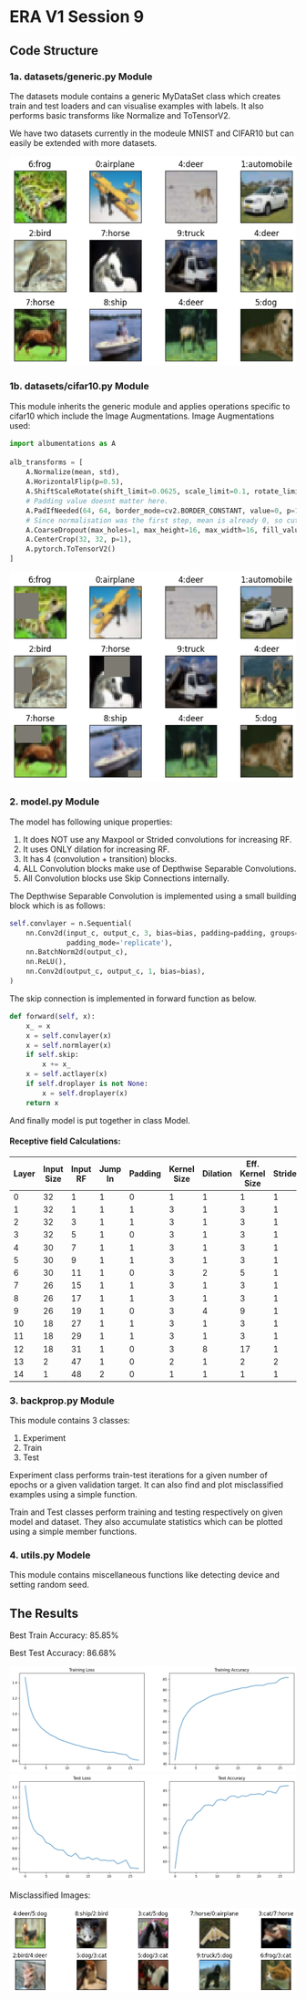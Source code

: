 # ERA V1 Session 9

## Code Structure

### 1a. datasets/generic.py Module
The datasets module contains a generic MyDataSet class which creates train and test loaders and can visualise examples with labels.
It also performs basic transforms like Normalize and ToTensorV2.

We have two datasets currently in the modeule MNIST and CIFAR10 but can easily be extended with more datasets.

![CIFAR10 Examples](assets/cifar_examples.png)

### 1b. datasets/cifar10.py Module
This module inherits the generic module and applies operations specific to cifar10 which include the Image Augmentations.
Image Augmentations used:
```python
import albumentations as A

alb_transforms = [
    A.Normalize(mean, std),
    A.HorizontalFlip(p=0.5),
    A.ShiftScaleRotate(shift_limit=0.0625, scale_limit=0.1, rotate_limit=15),
    # Padding value doesnt matter here.
    A.PadIfNeeded(64, 64, border_mode=cv2.BORDER_CONSTANT, value=0, p=1),
    # Since normalisation was the first step, mean is already 0, so cutout fill_value = 0
    A.CoarseDropout(max_holes=1, max_height=16, max_width=16, fill_value=0, p=0.6),
    A.CenterCrop(32, 32, p=1),
    A.pytorch.ToTensorV2()
]
```

![CIFAR10 Examples](assets/cifar_aug.png)

### 2. model.py Module
The model has following unique properties:
1. It does NOT use any Maxpool or Strided convolutions for increasing RF.
2. It uses ONLY dilation for increasing RF.
3. It has 4 (convolution + transition) blocks.
4. ALL Convolution blocks make use of Depthwise Separable Convolutions.
5. All Convolution blocks use Skip Connections internally.

The Depthwise Separable Convolution is implemented using a small building block which is as follows:

```python
self.convlayer = n.Sequential(
    nn.Conv2d(input_c, output_c, 3, bias=bias, padding=padding, groups=input_c, dilation=dilation,
              padding_mode='replicate'),
    nn.BatchNorm2d(output_c),
    nn.ReLU(),
    nn.Conv2d(output_c, output_c, 1, bias=bias),
)
```
The skip connection is implemented in forward function as below.

```python
def forward(self, x):
    x_ = x
    x = self.convlayer(x)
    x = self.normlayer(x)
    if self.skip:
        x += x_
    x = self.actlayer(x)
    if self.droplayer is not None:
        x = self.droplayer(x)
    return x
```
And finally model is put together in class Model.

#### Receptive field Calculations:

| Layer | Input Size | Input RF | Jump In | Padding | Kernel Size | Dilation | Eff. Kernel Size | Stride | Output Size | Output RF | Jump Out |
| ----- | ---------- | -------- | ------- | ------- | ----------- | -------- | ---------------- | ------ | ----------- | --------- | -------- |
| 0     | 32         | 1        | 1       | 0       | 1           | 1        | 1                | 1      | 32          | 1         | 1        |
| 1     | 32         | 1        | 1       | 1       | 3           | 1        | 3                | 1      | 32          | 3         | 1        |
| 2     | 32         | 3        | 1       | 1       | 3           | 1        | 3                | 1      | 32          | 5         | 1        |
| 3     | 32         | 5        | 1       | 0       | 3           | 1        | 3                | 1      | 30          | 7         | 1        |
| 4     | 30         | 7        | 1       | 1       | 3           | 1        | 3                | 1      | 30          | 9         | 1        |
| 5     | 30         | 9        | 1       | 1       | 3           | 1        | 3                | 1      | 30          | 11        | 1        |
| 6     | 30         | 11       | 1       | 0       | 3           | 2        | 5                | 1      | 26          | 15        | 1        |
| 7     | 26         | 15       | 1       | 1       | 3           | 1        | 3                | 1      | 26          | 17        | 1        |
| 8     | 26         | 17       | 1       | 1       | 3           | 1        | 3                | 1      | 26          | 19        | 1        |
| 9     | 26         | 19       | 1       | 0       | 3           | 4        | 9                | 1      | 18          | 27        | 1        |
| 10    | 18         | 27       | 1       | 1       | 3           | 1        | 3                | 1      | 18          | 29        | 1        |
| 11    | 18         | 29       | 1       | 1       | 3           | 1        | 3                | 1      | 18          | 31        | 1        |
| 12    | 18         | 31       | 1       | 0       | 3           | 8        | 17               | 1      | 2           | 47        | 1        |
| 13    | 2          | 47       | 1       | 0       | 2           | 1        | 2                | 2      | 1           | 48        | 2        |
| 14    | 1          | 48       | 2       | 0       | 1           | 1        | 1                | 1      | 1           | 48        | 2        |

### 3. backprop.py Module
This module contains 3 classes:
1. Experiment
2. Train
3. Test

Experiment class performs train-test iterations for a given number of epochs or a given validation target. It can also find and plot misclassified examples using a simple function.

Train and Test classes perform training and testing respectively on given model and dataset. They also accumulate statistics which can be plotted using a simple member functions.

### 4. utils.py Modele
This module contains miscellaneous functions like detecting device and setting random seed.

## The Results

Best Train Accuracy: 85.85%

Best Test Accuracy: 86.68%

![Training](assets/train.png)
![Testing](assets/test.png)

Misclassified Images:

![Misclassified](assets/missed.png)
